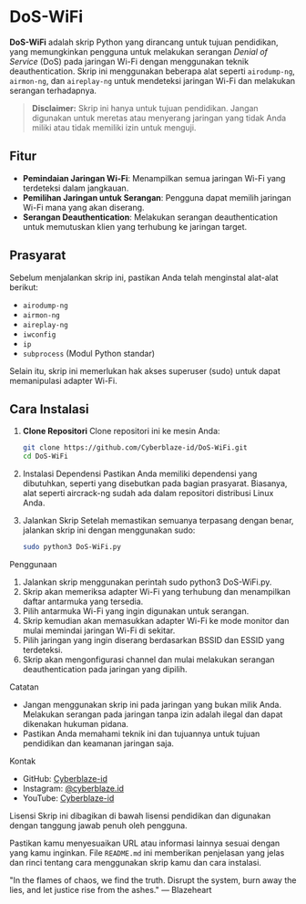 # DoS-WiFi

**DoS-WiFi** adalah skrip Python yang dirancang untuk tujuan pendidikan, yang memungkinkan pengguna untuk melakukan serangan *Denial of Service* (DoS) pada jaringan Wi-Fi dengan menggunakan teknik deauthentication. Skrip ini menggunakan beberapa alat seperti `airodump-ng`, `airmon-ng`, dan `aireplay-ng` untuk mendeteksi jaringan Wi-Fi dan melakukan serangan terhadapnya.

> **Disclaimer:** Skrip ini hanya untuk tujuan pendidikan. Jangan digunakan untuk meretas atau menyerang jaringan yang tidak Anda miliki atau tidak memiliki izin untuk menguji.

## Fitur
- **Pemindaian Jaringan Wi-Fi**: Menampilkan semua jaringan Wi-Fi yang terdeteksi dalam jangkauan.
- **Pemilihan Jaringan untuk Serangan**: Pengguna dapat memilih jaringan Wi-Fi mana yang akan diserang.
- **Serangan Deauthentication**: Melakukan serangan deauthentication untuk memutuskan klien yang terhubung ke jaringan target.

## Prasyarat
Sebelum menjalankan skrip ini, pastikan Anda telah menginstal alat-alat berikut:
- `airodump-ng`
- `airmon-ng`
- `aireplay-ng`
- `iwconfig`
- `ip`
- `subprocess` (Modul Python standar)

Selain itu, skrip ini memerlukan hak akses superuser (sudo) untuk dapat memanipulasi adapter Wi-Fi.

## Cara Instalasi
1. **Clone Repositori**
   Clone repositori ini ke mesin Anda:
   ```bash
   git clone https://github.com/Cyberblaze-id/DoS-WiFi.git
   cd DoS-WiFi
2. Instalasi Dependensi Pastikan Anda memiliki dependensi yang dibutuhkan, seperti yang disebutkan pada bagian prasyarat. Biasanya, alat seperti aircrack-ng sudah ada dalam repositori distribusi Linux Anda.

3. Jalankan Skrip Setelah memastikan semuanya terpasang dengan benar, jalankan skrip ini dengan menggunakan sudo:
   ```bash
   sudo python3 DoS-WiFi.py

Penggunaan
1. Jalankan skrip menggunakan perintah sudo python3 DoS-WiFi.py.
2. Skrip akan memeriksa adapter Wi-Fi yang terhubung dan menampilkan daftar antarmuka yang tersedia.
3. Pilih antarmuka Wi-Fi yang ingin digunakan untuk serangan.
4. Skrip kemudian akan memasukkan adapter Wi-Fi ke mode monitor dan mulai memindai jaringan Wi-Fi di sekitar.
5. Pilih jaringan yang ingin diserang berdasarkan BSSID dan ESSID yang terdeteksi.
6. Skrip akan mengonfigurasi channel dan mulai melakukan serangan deauthentication pada jaringan yang dipilih.

Catatan
- Jangan menggunakan skrip ini pada jaringan yang bukan milik Anda. Melakukan serangan pada jaringan tanpa izin adalah ilegal dan dapat dikenakan hukuman pidana.
- Pastikan Anda memahami teknik ini dan tujuannya untuk tujuan pendidikan dan keamanan jaringan saja.
  
Kontak
- GitHub: [Cyberblaze-id](https://github.com/Cyberblaze-id)
- Instagram: [@cyberblaze.id](https://www.instagram.com/cyberblaze.id/)
- YouTube: [Cyberblaze-id](https://www.youtube.com/@cyberblaze-id)
  
Lisensi
Skrip ini dibagikan di bawah lisensi pendidikan dan digunakan dengan tanggung jawab penuh oleh pengguna.

Pastikan kamu menyesuaikan URL atau informasi lainnya sesuai dengan yang kamu inginkan. File `README.md` ini memberikan penjelasan yang jelas dan rinci tentang cara menggunakan skrip kamu dan cara instalasi.

"In the flames of chaos, we find the truth. Disrupt the system, burn away the lies, and let justice rise from the ashes." — Blazeheart

